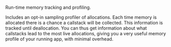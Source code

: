 Run-time memory tracking and profiling.

Includes an opt-in sampling profiler of allocations.
Each time memory is allocated there is a chance a callstack will be collected.
This information is tracked until deallocation.
You can thus get information about what callstacks lead to the most live allocations,
giving you a very useful memory profile of your running app, with minimal overhead.
